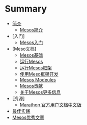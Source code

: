 # Summary

* [简介](overview/README.md)
    * [Mesos简介](overvice/Introduction-of-Mesos.md)
* [入门]
    * [Mesos入门](primer/Mesos-of-Getting-Started.md)
* [Meso文档]
    * [Mesos基础](document/Mesos-Fundamentals)
    * [运行Mesos](document/runing-Mesos)
    * [运行Mesos框架](document/Running-mesos-Frameworks)
    * [使用Meso框架开发](document/Developing-Mesos-Frameworks)
    * [Mesos Modeules](document/Mesos-Modeules)
    * [Mesos贡献](document/Contributing-to-Mesos)
    * [关于Mesos更多信息](document/More-info-about-Mesos)
* [资源]
    * [Marathon 官方用户文档中文版](resource)
* [最佳实践](best-practices)
* [Mesos优秀文章](excellent—article)
